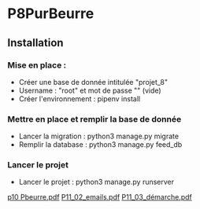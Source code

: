 # P8PurBeurre

## Installation
### Mise en place : 
- Créer une base de donnée intitulée "projet_8"
- Username : "root" et mot de passe "" (vide)
- Créer l'environnement : pipenv install

### Mettre en place et remplir la base de donnée
- Lancer la migration : python3 manage.py migrate
- Remplir la database : python3 manage.py feed_db

### Lancer le projet
- Lancer le projet : python3 manage.py runserver

[p10 Pbeurre.pdf](https://github.com/user-attachments/files/17210620/p10.Pbeurre.pdf)
[P11_02_emails.pdf](https://github.com/user-attachments/files/17210644/P11_02_emails.pdf)
[P11_03_démarche.pdf](https://github.com/user-attachments/files/17210648/P11_03_demarche.pdf)
